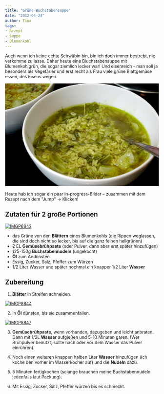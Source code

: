 ```yaml
---
title: "Grüne Buchstabensuppe"
date: "2012-04-24" 
author: Tina
tags:
- Rezept
- Suppe
- Blumenkohl
---
```


Auch wenn ich keine echte Schwäbin bin, bin ich doch immer bestrebt, nix verkomme zu lasse. Daher heute eine Biuchstabensuppe mit Blumenkohlgrün, die sogar ziemlich lecker war! Und eisenreich - man soll ja besonders als Vegetarier und erst recht als Frau viele grüne Blattgemüse essen, des Eisens wegen.

[![](images/imgp8849.jpg "Buchstabensuppe mit Blumenkohlgrün")](http://apfeleimer.wordpress.com/2012/04/24/grune-buchstabensuppe/imgp8849/)

Heute hab ich sogar ein paar in-progress-Bilder – zusammen mit dem Rezept nach dem "Jump" -> Klicken!

## Zutaten für 2 große Portionen

[![](http://apfeleimer.files.wordpress.com/2012/04/imgp8842.jpg?w=253 "IMGP8842")](http://apfeleimer.wordpress.com/2012/04/24/grune-buchstabensuppe/imgp8842/)

- das Grüne von den **Blättern** eines Blumenkohls (die Rippen weglassen, die sind doch nicht so lecker, bis auf die ganz feinen hellgrünen)
- 2 EL **Gemüsebrühpaste** (oder Pulver, dann aber erst später hinzufügen)
- 125-150g **Buchstabennudeln** (ungekocht)
- **Öl** zum Andünsten
- Essig, Zucker, Salz, Pfeffer zum Würzen
- 1/2 Liter Wasser und später nochmal ein knapper 1/2 Liter **Wasser**

## Zubereitung

1. **Blätter** in Streifen schneiden.

[![](http://apfeleimer.files.wordpress.com/2012/04/imgp8844.jpg?w=300 "IMGP8844")](http://apfeleimer.wordpress.com/2012/04/24/grune-buchstabensuppe/imgp8844/)

2. In **Öl** dünsten, bis sie zusammenfallen.

[![](http://apfeleimer.files.wordpress.com/2012/04/imgp8847.jpg?w=300 "IMGP8847")](http://apfeleimer.wordpress.com/2012/04/24/grune-buchstabensuppe/imgp8847/)

3. **Gemüsebrühpaste**, wenn vorhanden, dazugeben und leicht anbraten. Dann mit 1/2L **Wasser** aufgießen und 5-10 Minuten garen. (Wer Brühpulver benutzt, sollte nach oder vor dem Wasser das Pulver einrühren).

4. Noch einen weiteren knappen halben Liter **Wasser** hinzufügen (ich koche den vorher im Wasserkocher auf) und die **Nudeln** dazu.

5. 5 Minuten fertigkochen (solange brauchen meine Buchstabennudeln jedenfalls laut Packung).

6. Mit Essig, Zucker, Salz, Pfeffer würzen bis es schmeckt.
